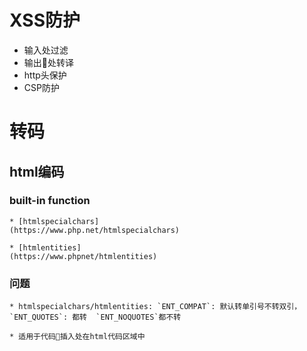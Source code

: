 # XSS防护
 * 输入处过滤
 * 输出处转译
 * http头保护
 * CSP防护


# 转码

## html编码

   ### built-in function    
    * [htmlspecialchars]
    (https://www.php.net/htmlspecialchars)

    * [htmlentities]
    (https://www.phpnet/htmlentities)
    
   ### 问题
    * htmlspecialchars/htmlentities: `ENT_COMPAT`: 默认转单引号不转双引，`ENT_QUOTES`: 都转  `ENT_NOQUOTES`都不转

    * 适用于代码插入处在html代码区域中
    



